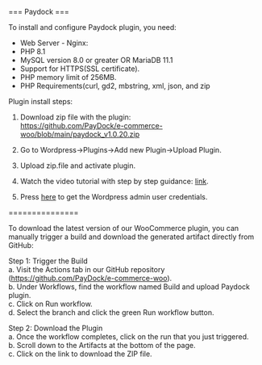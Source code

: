 === Paydock ===

To install and configure Paydock plugin, you need:

* Web Server - Nginx:
* PHP 8.1
* MySQL version 8.0 or greater OR MariaDB 11.1 
* Support for HTTPS(SSL certificate).
* PHP memory limit of 256MB.
* PHP Requirements(curl, gd2, mbstring, xml, json, and zip


Plugin install steps:

1. Download zip file with the plugin:  
https://github.com/PayDock/e-commerce-woo/blob/main/paydock_v1.0.20.zip

2. Go to Wordpress->Plugins->Add new Plugin->Upload Plugin.

3. Upload zip.file and activate plugin.

4. Watch the video tutorial with step by step guidance: [link](https://www.loom.com/share/e3baad357d4444c6967ef4b96377784b?sid=4f21b0af-43f2-4081-9ce7-76bf946fa535).

5. Press [here](https://jetsoftpro.atlassian.net/wiki/spaces/Paydoc/pages/2607448306/Installing+plugin+the+first+time) to get the Wordpress admin user credentials.

===============

To download the latest version of our WooCommerce plugin, you can manually trigger a build and download the generated artifact directly from GitHub:

Step 1: Trigger the Build  
a. Visit the Actions tab in our GitHub repository (https://github.com/PayDock/e-commerce-woo).  
b. Under Workflows, find the workflow named Build and upload Paydock plugin.  
c. Click on Run workflow.  
d. Select the branch and click the green Run workflow button.  

Step 2: Download the Plugin  
a. Once the workflow completes, click on the run that you just triggered.  
b. Scroll down to the Artifacts at the bottom of the page.  
c. Click on the link to download the ZIP file.  
